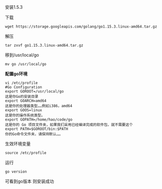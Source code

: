 安装1.5.3

   下载

```
wget https://storage.googleapis.com/golang/go1.15.3.linux-amd64.tar.gz
```

   解压 

```
tar zxvf go1.15.3.linux-amd64.tar.gz
```



  移到/usr/local/go

```
mv go /usr/local/go
```



   **配置go环境**

```
vi /etc/profile
#Go Configuration
export GOROOT=/usr/local/go
这是你Go的安装目录
export GOARCH=amd64
这是你的处理器类型……例如i386，amd64
export GOOS=linux
这是你的操作系统类型。
export GOPATH=/home/hao/code/go
这是你的 Go 项目文件夹，如果我们采用已经编译完成的软件包，就不需要这个
export PATH=$GOROOT/bin:$PATH
你的Go命令文件夹，请保持默认……
```



   生效环境变量

```
source /etc/profile
```

运行

```
go version
```

可看到go版本 则安装成功